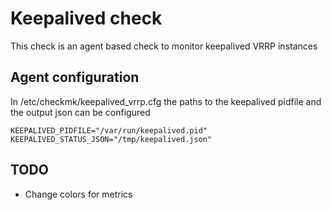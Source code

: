 # Keepalived check
This check is an agent based check to monitor keepalived VRRP instances

## Agent configuration
In /etc/checkmk/keepalived_vrrp.cfg the paths to the keepalived pidfile and the output json can be configured
```
KEEPALIVED_PIDFILE="/var/run/keepalived.pid"
KEEPALIVED_STATUS_JSON="/tmp/keepalived.json"
```

## TODO
- Change colors for metrics
